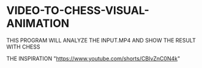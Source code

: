 # VIDEO-TO-CHESS-VISUAL-ANIMATION

THIS PROGRAM WILL ANALYZE THE INPUT.MP4 AND SHOW THE RESULT WITH CHESS

THE INSPIRATION "https://www.youtube.com/shorts/CBIvZnC0N4k"
